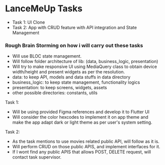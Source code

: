 # LanceMeUp Tasks

- Task 1: UI Clone
- Task 2: App with CRUD feature with API integration and State Management

### Rough Brain Storming on how i will carry out these tasks

- Will use BLOC state management.
- Will follow folder architecture of lib: (data, business_logic, presentation)
- Will try to make responsive UI using MediaQuery class to obtain device width/height and present widgets as per the resolution.
- data: to keep API, models and data stuffs in data directory
- business_logic: to keep state management, functionality logics
- presentation: to keep screens, widgets, assets
- other possible directories: constants, utils

Task 1:

- Will be using provided Figma references and develop it to Flutter UI
- Will consider the color hexcodes to implement it on app theme
  and make the app adapt dark or light theme as per user's system setting.

Task 2:

- As the task mentions to use movies related public API, will follow as it is.
- Will perform CRUD on those public APIS, and implement interfaces for it.
- If I wont find any public APIS that allows POST, DELETE request, will contact task supervisor.
